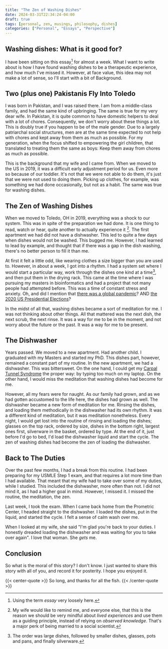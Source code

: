 ```yaml
---
title: "The Zen of Washing Dishes"
date: 2024-03-31T22:34:24-04:00
draft: true
tags: [personal, zen, musings, philosophy, dishes]
categories: ["Personal", "Essays", "Perspective"]
---
```


## Washing dishes: What is it good for?

I have been sitting on this essay[^1] for almost a week. What I want to write about is
how I have found washing dishes to be a therapeutic experience, and how much I've missed it.
However, at face value, this idea may not make a lot of sense, so I'll start with a bit of Background.

## Two (plus one) Pakistanis Fly Into Toledo

I was born in Pakistan, and I was raised there. I am from a middle-class family, and had the same kind of upbringing.
The same is true for my very dear wife. In Pakistan, it is quite common to have domestic helpers to deal with a lot of chores. Consequently, we don't worry about these things a lot. This is doubly true if you happen to be of the male gender.
Due to a largely patriarchal social structures, men are at the same time expected to not help with chores and kept away from them as much as possible. For my generation, when the focus shifted to empowering the girl children, that translated to treating them the same as boys: Keep them away from chores as much as possible.

This is the background that my wife and I came from. When we moved to the US in 2019, it was a difficult early adjustment period for us. Even more so because of our toddler. It's not that we were not able to do them, it's just that we were not used to doing them. Picking up clothes, for example, was something we had done occasionally, but not as a habit. The same was true for washing dishes.

## The Zen of Washing Dishes

When we moved to Toledo, OH in 2019, everything was a shock to our system. This was in spite of the preparation we had done. It is one thing to read, watch or hear, quite another to actually experience it [^2]. The first apartment we had did not have a dishwasher. This led to quite a few days when dishes would not be washed. This bugged me. However, I had learned to lead by example, and thought that if there was a gap in the dish washing, there's no better person to fill it than me.

At first it felt a little odd, like wearing clothes a size bigger than you are used to. However, in about a week, I got into a rhythm. I had a system set where I would start a particular way, work through the dishes one kind at a time[^3], and then put them in the drying rack. This came at the time where I was pursuing my masters in bioinformatics and had a project that not many people had attempted before. This was a time of constant stress and anxiety. Oh, and did I mention that [there was a global pandemic](https://en.wikipedia.org/wiki/COVID-19_pandemic)? AND [the 2020 US Presidential Elections](https://en.wikipedia.org/wiki/January_6_United_States_Capitol_attack)?

In the midst of all that, washing dishes became a sort of meditation for me. I was not thinking about other things. All that mattered was the next dish, the next scrub, the next rinse. It was a way for me to be in the moment, and not worry about the future or the past. It was a way for me to be present.

## The Dishwasher

Years passed. We moved to a new apartment. Had another child. I graduated with my Masters and started my PhD. This dishes part, however, remained a constant part of my routine. In the new apartment, we had a dishwasher. This was bittersweet. On the one hand, I could get my [Carpal Tunnel Syndrome](https://en.wikipedia.org/wiki/Carpal_tunnel_syndrome) the proper way: by typing too much on my laptop. On the other hand, I would miss the meditation that washing dishes had become for me.

However, all my fears were for naught. As our family had grown, and as we had gotten accustomed to the life here, the dishes had grown as well. The dishwasher became a new form of meditation for me. Rinsing the dishes, and loading them methodically in the dishwasher had its own rhythm. It was a different kind of meditation, but it was meditation nonetheless. Every night, I would get lost into the routine of rinsing and loading the dishes; glasses on the top rack, ordered by size, dishes in the bottom right, largest ones first, silverware in the basket, ordered by type. At the end of it, just before I'd go to bed, I'd load the dishwasher liquid and start the cycle. The zen of washing dishes had become the zen of loading the dishwasher.

## Back to The Duties

Over the past few months, I had a break from this routine. I had been preparing for my USMLE Step 1 exam, and that requires a lot more time than I had available. That meant that my wife had to take over some of my duties, while I studied. This included the dishwasher, more often than not. I did not mind it, as I had a higher goal in mind. However, I missed it. I missed the routine, the meditation, the zen.

Last week, I took the exam. When I came back home from the Prometric Center, I headed straight to the dishwasher. I loaded the dishes, put in the liquid, and started the cycle. I felt a sense of calm wash over me.

When I looked at my wife, she said "I'm glad you're back to your duties. I honestly dreaded loading the dishwasher and was waiting for you to take over again". I love that woman. She _gets_ me.

## Conclusion

So what is the moral of this story? I don't know. I just wanted to share this story with all of you, and record it for posterity. I hope you enjoyed it.

{{< center-quote >}}
So long, and thanks for all the fish.
{{< /center-quote >}}

[^1]: Using the term _essay_ very loosely here.
[^2]:
    My wife would like to remind me, and everyone else, that this is the reason we should be very mindful about _lived experiences_ and use them as a guiding principle, instead of relying on _observed knowledge_.
    That's a major perk of being married to a social scientist.

[^3]: The order was large dishes, followed by smaller dishes, glasses, pots and pans, and finally silverware.
